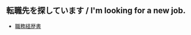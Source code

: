 ## 転職先を探しています / I'm looking for a new job.

- [職務経歴書](https://www.notion.so/9ec543672dc44e6b84f48752517f931e)
